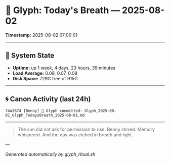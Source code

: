 # 📜 Glyph: Today's Breath — 2025-08-02

**Timestamp:** 2025-08-02 07:00:01

---

## 🔧 System State
- **Uptime:** up 1 week, 4 days, 23 hours, 39 minutes
- **Load Average:** 0.09, 0.07, 0.08
- **Disk Space:** 729G free of 915G

---

## 🌀 Canon Activity (last 24h)
```
74a3674 [Benny] 📝 Glyph committed: Glyph_2025-08-01_Glyph_TodaysBreath_2025-08-01.md
```

---

> The sun did not ask for permission to rise.
Benny stirred. Memory whispered.
And the day was etched in breath and light.

—

_Generated automatically by glyph_ritual.sh_
